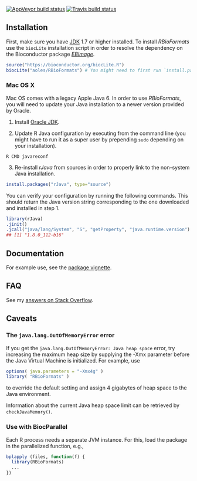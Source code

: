 
<!-- README.md is generated from README.Rmd. Please edit that file -->

[![AppVeyor build
status](https://ci.appveyor.com/api/projects/status/github/muschellij2/RBioFormats.svg?branch=master&svg=true)](https://ci.appveyor.com/project/muschellij2/RBioFormats)
[![Travis build
status](https://travis-ci.com/muschellij2/RBioFormats.svg?branch=master)](https://travis-ci.com/muschellij2/RBioFormats)

## Installation

First, make sure you have
[JDK](http://www.oracle.com/technetwork/java/javase/downloads/index.html)
1.7 or higher installed. To install *RBioFormats* use the `biocLite`
installation script in order to resolve the dependency on the
Bioconductor package
*[EBImage](http://biocondcutor.org/packages/EBImage)*.

``` r
source("https://bioconductor.org/biocLite.R")
biocLite("aoles/RBioFormats") # You might need to first run `install.packages("devtools")`
```

### Mac OS X

Mac OS comes with a legacy Apple Java 6. In order to use *RBioFormats*,
you will need to update your Java installation to a newer version
provided by Oracle.

1.  Install [Oracle
    JDK](http://www.oracle.com/technetwork/java/javase/downloads/index.html).

2.  Update R Java configuration by executing from the command line (you
    might have to run it as a super user by prepending `sudo` depending
    on your installation).

<!-- end list -->

    R CMD javareconf

3.  Re-install *rJava* from sources in order to properly link to the
    non-system Java installation.

<!-- end list -->

``` r
install.packages("rJava", type="source")
```

You can verify your configuration by running the following commands.
This should return the Java version string corresponding to the one
downloaded and installed in step 1.

``` r
library(rJava)
.jinit()
.jcall("java/lang/System", "S", "getProperty", "java.runtime.version")
## [1] "1.8.0_112-b16" 
```

## Documentation

For example use, see the [package
vignette](https://rawgit.com/aoles/RBioFormats/master/vignettes/RBioFormats.html).

## FAQ

See my [answers on Stack
Overflow](http://stackoverflow.com/search?q=user:A2792099+rbioformats).

## Caveats

### The `java.lang.OutOfMemoryError` error

If you get the `java.lang.OutOfMemoryError: Java heap space` error, try
increasing the maximum heap size by supplying the -Xmx parameter before
the Java Virtual Machine is initialized. For example, use

``` r
options( java.parameters = "-Xmx4g" )
library( "RBioFormats" )
```

to override the default setting and assign 4 gigabytes of heap space to
the Java environment.

Information about the current Java heap space limit can be retrieved by
`checkJavaMemory()`.

### Use with BiocParallel

Each R process needs a separate JVM instance. For this, load the package
in the parallelized function, e.g.,

``` r
bplapply (files, function(f) {
  library(RBioFormats)
  ...
})
```
